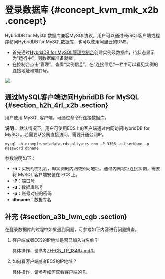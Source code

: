 # 登录数据库 {#concept_kvm_rmk_x2b .concept}

HybridDB for MySQL数据库兼容MySQL协议，用户可以通过MySQL客户端或程序访问HybridDB for MySQL数据库，也可以使用阿里云的DMS。

-   首先通过[HybridDB for MySQL管理控制台](https://petadata.console.aliyun.com/)创建实例及数据库，待状态显示为“运行中”，则数据库准备就绪；
-   在控制台点击“管理”，查看“实例信息”，在“连接信息”一栏中可以看见实例的连接地址和端口号。

![](http://static-aliyun-doc.oss-cn-hangzhou.aliyuncs.com/assets/img/18486/154476518011484_zh-CN.png)

## 通过MySQL客户端访问HybridDB for MySQL {#section_h2h_4rl_x2b .section}

用户使用 MySQL 客户端，可通过命令行连接数据库。

**说明：** 默认情况下，用户可使用ECS上的客户端通过内网访问HybridDB for MySQL。若需要从公网直接访问，需要开通公网IP。

```
mysql –h example.petadata.rds.aliyuncs.com –P 3306 –u UserName –p Password dbname
```

参数说明如下：

-   **-h**：实例的主机名，即实例的内网或外网地址。通过内网地址连接实例，需要将 MySQL 客户端安装在 ECS 上。
-   **-P**：端口号
-   **-u**：数据库账号
-   **-p**：账号对应的密码
-   **dbname**：数据库名

## 补充 {#section_a3b_lwm_cgb .section}

在登录数据库的过程中如果遇到问题，可参考如下内容进行问题排查。

1.  客户端或者ECS的IP地址是否已加入白名单？

    具体操作，请参考[ZH-CN\_TP\_18494.md\#](intl.zh-CN/用户指南/管理实例/设置白名单.md#)。

2.  如何看客户端或者ECS的IP地址？

    具体操作，请参考[如何查看客户端的IP](../../../../intl.zh-CN/常见问题/使用管理常见问题/如何查看客户端的IP.md#)。


